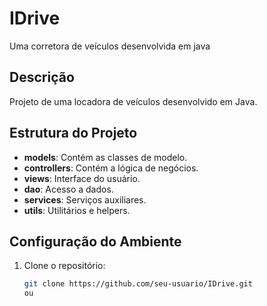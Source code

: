 # IDrive
Uma corretora de veículos desenvolvida em java

## Descrição
Projeto de uma locadora de veículos desenvolvido em Java.

## Estrutura do Projeto
- **models**: Contém as classes de modelo.
- **controllers**: Contém a lógica de negócios.
- **views**: Interface do usuário.
- **dao**: Acesso a dados.
- **services**: Serviços auxiliares.
- **utils**: Utilitários e helpers.

## Configuração do Ambiente
1. Clone o repositório:
   ```bash
   git clone https://github.com/seu-usuario/IDrive.git
   ou
   
